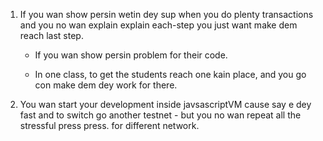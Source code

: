 1. If you wan show persin wetin dey sup when you do plenty transactions and you no wan explain explain each-step you just want make dem reach last step.

    - If you wan show persin problem for their code.

    - In one class, to get the students reach one kain place, and you go con make dem dey work for there.

2. You wan start your development inside javsascriptVM cause say e dey fast and to switch go another testnet - but you no wan repeat all the stressful press press. for different network.